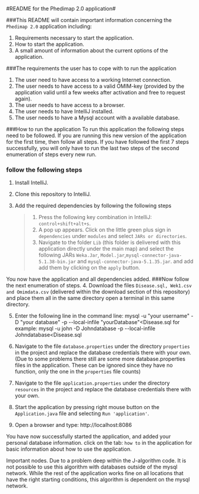 #README for the Phedimap 2.0 application#

###This README will contain important information concerning the ```Phedimap 2.0``` application including:
1. Requirements necessary to start the application.
2. How to start the application.
3. A small amount of information about the current options of the application. 

###The requirements the user has to cope with to run the application
1. The user need to have access to a working Internet connection. 
2. The user needs to have access to a valid OMIM-key (provided by the application valid until a few weeks after activation and free to request again). 
3. The user needs to have access to a browser. 
4. The user needs to have IntelliJ installed.
5. The user needs to have a Mysql account with a available database.

###How to run the application
To run this application the following steps need to be followed. If you are running this new version of the application for the first time, then follow all steps.
If you have followed the first 7 steps successfully, you will only have to run the last two steps of the second enumeration of steps every new run.


### follow the following steps
1. Install IntelliJ.
2. Clone this repository to IntelliJ.
3. Add the required dependencies by following the following steps

   > 1. Press the following key combination in IntelliJ: ```control+shift+alt+s```.
   > 2. A pop up appears. Click on the little green plus sign in ```dependencies``` under ```modules``` and select ```JARs or directories```.
   > 3. Navigate to the folder ```Lib``` (this folder is delivered with this application directly under the main map) and select the following JARs
   > ```Weka.Jar```,    ```Model.jar```,```mysql-connector-java-5.1.38-bin.jar``` and ```mysql-connector-java-5.1.35.jar```. and add add them by clicking on the ```apply``` button.

You now have the application and all dependencies added.
###Now follow the next enumeration of steps.
4. Download the files ```Disease.sql, Wek1.csv and Omimdata.csv``` (delivered within the download section of this repository) and place them all in the same directory  open a terminal in this same directory.

5. Enter the following line in the command line: mysql -u "your username" -D "your database" -p --local-infile "yourDatabase"<Disease.sql 
   for example: mysql -u john -D Johndatabase -p --local-infile Johndatabase<Disease.sql

6. Navigate to the file ```database.properties``` under the directory ```properties```  in the project and replace the database credentials there with your own.(Due to some problems there still are some more database.properties files in the application. These can be ignored since they have no function, only the one in the ```properties``` file counts)
7. Navigate to the file ```application.properties``` under the directory ```resources``` in the project and replace the database credentials there with your own.
8. Start the application by pressing right mouse button on the ```Application.java``` file and selecting ```Run 'application'```.
9. Open a browser and type: http://localhost:8086

You have now successfully started the application, and added your personal database information. click on the tab: ```how to``` in the application for basic information about how to use the application.


Important nodes. Due to a problem deep within the J-algorithm code. It is not possible to use this algorithm with databases outside of the mysql network. 
While the rest of the application works fine on all locations that have the right starting conditions, this algorithm is dependent on the mysql network.